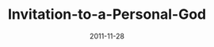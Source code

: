 ---
layout: music 
title: "Invitation-to-a-Personal-God"
series: "RSVP"
date: 2011-11-28 
description: "Chuck Mingo talks about the invitation of Christmas."
audio: "http://www.crossroads.net/players/media/hq/rsvp01.mp3"
audio-duration: "45:39"
---